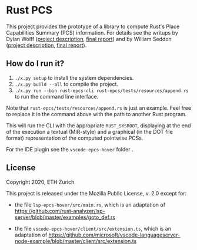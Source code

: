 # Rust PCS

This project provides the prototype of a library to compute Rust's Place Capabilities Summary (PCS) information. For details see the writups by Dylan Wolff ([project description](https://ethz.ch/content/dam/ethz/special-interest/infk/chair-program-method/pm/documents/Education/Theses/Dylan_Wolff_RICS_Report.pdf), [final report](https://ethz.ch/content/dam/ethz/special-interest/infk/chair-program-method/pm/documents/Education/Theses/Dylan_Wolff_RICS_Report.pdf)) and by William Seddon ([project description](https://ethz.ch/content/dam/ethz/special-interest/infk/chair-program-method/pm/documents/Education/Theses/William_Seddon_MA_Description.pdf), [final report](https://ethz.ch/content/dam/ethz/special-interest/infk/chair-program-method/pm/documents/Education/Theses/William_Seddon_MS_Report.pdf)).

## How do I run it?

1. `./x.py setup` to install the system dependencies.
2. `./x.py build --all` to compile the project.
3. `./x.py run --bin rust-epcs-cli rust-epcs/tests/resources/append.rs` to run the command line interface.

Note that `rust-epcs/tests/resources/append.rs` is just an example. Feel free to replace it in the command above with the path to another Rust program.

This will run the CLI with the appropriate `RUST_SYSROOT`, displaying at the end of the execution a textual (MIR-style) and a graphical (in the DOT file format) representation of the computed pointwise PCSs.

For the IDE plugin see the `vscode-epcs-hover` folder .

## License

Copyright 2020, ETH Zurich.

This project is released under the Mozilla Public License, v. 2.0 except for:

* the file `lsp-epcs-hover/src/main.rs`, which is an adaptation of <https://github.com/rust-analyzer/lsp-server/blob/master/examples/goto_def.rs>

* the file `vscode-epcs-hover/client/src/extension.ts`, which is an adaptation of <https://github.com/microsoft/vscode-languageserver-node-example/blob/master/client/src/extension.ts>
